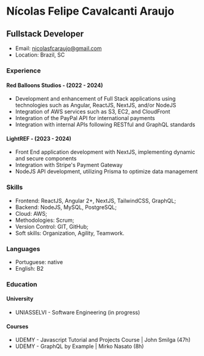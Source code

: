 # Nícolas Felipe Cavalcanti Araujo
## Fullstack Developer

- Email: nicolasfcaraujo@gmail.com
- Location: Brazil, SC

### Experience

#### Red Balloons Studios - (2022 - 2024)
- Development and enhancement of Full Stack applications using technologies such as Angular, ReactJS, NextJS, and/or NodeJS
- Integration of AWS services such as S3, EC2, and CloudFront
- Integration of the PayPal API for international payments
- Integration with internal APIs following RESTful and GraphQL standards

#### LightREF - (2023 - 2024)
- Front End application development with NextJS, implementing dynamic and secure components
- Integration with Stripe's Payment Gateway
- NodeJS API development, utilizing Prisma to optimize data management

### Skills
- Frontend:  ReactJS, Angular 2+, NextJS, TailwindCSS, GraphQL;
- Backend: NodeJS, MySQL, PostgreSQL;
- Cloud: AWS;
- Methodologies: Scrum;
- Version Control: GIT, GitHub;
- Soft skills: Organization, Agility, Teamwork.

### Languages
- Portuguese: native
- English: B2

### Education
#### University
- UNIASSELVI - Software Engineering (in progress)

#### Courses
- UDEMY - Javascript Tutorial and Projects Course | John Smilga (47h)
- UDEMY - GraphQL by Example | Mirko Nasato (8h)
